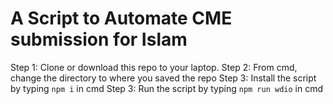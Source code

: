 # A Script to Automate CME submission for Islam

Step 1: Clone or download this repo to your laptop.
Step 2: From cmd, change the directory to where you saved the repo
Step 3: Install the script by typing `npm i` in cmd
Step 3: Run the script by typing `npm run wdio` in cmd
